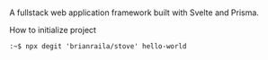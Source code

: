 ###
A fullstack web application framework built with Svelte and Prisma. 

How to initialize project

```
:~$ npx degit 'brianraila/stove' hello-world   
```

